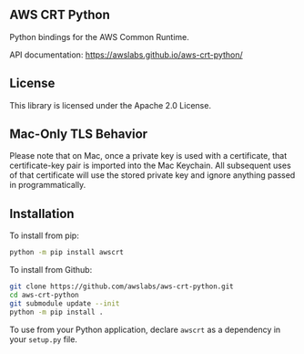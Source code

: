 ## AWS CRT Python

Python bindings for the AWS Common Runtime.

API documentation: https://awslabs.github.io/aws-crt-python/

## License

This library is licensed under the Apache 2.0 License.

## Mac-Only TLS Behavior

Please note that on Mac, once a private key is used with a certificate, that certificate-key pair is imported into the Mac Keychain.  All subsequent uses of that certificate will use the stored private key and ignore anything passed in programmatically.

## Installation

To install from pip:
````bash
python -m pip install awscrt
````

To install from Github:
````bash
git clone https://github.com/awslabs/aws-crt-python.git
cd aws-crt-python
git submodule update --init
python -m pip install .
````

To use from your Python application, declare `awscrt` as a dependency in your `setup.py` file.
